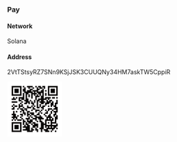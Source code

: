 ### Pay
#### Network
Solana
#### Address
2VtTStsyRZ7SNn9KSjJSK3CUUQNy34HM7askTW5CppiR

[![](/imgs/qr.png)]()
